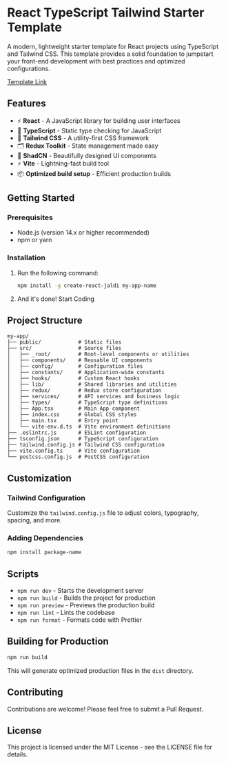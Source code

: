 # React TypeScript Tailwind Starter Template

A modern, lightweight starter template for React projects using TypeScript and Tailwind CSS. This template provides a solid foundation to jumpstart your front-end development with best practices and optimized configurations.

[Template Link](https://github.com/armaan-yadav/react-ts-tail-shadkit-template)

## Features

- ⚡️ **React** - A JavaScript library for building user interfaces
- 🔷 **TypeScript** - Static type checking for JavaScript
- 🎨 **Tailwind CSS** - A utility-first CSS framework
- 🗂 **Redux Toolkit** - State management made easy
- 🧩 **ShadCN** - Beautifully designed UI components
- ⚡ **Vite** - Lightning-fast build tool
- 📦 **Optimized build setup** - Efficient production builds

## Getting Started

### Prerequisites

- Node.js (version 14.x or higher recommended)
- npm or yarn

### Installation

1. Run the following command:

   ```bash
   npm install -g create-react-jaldi my-app-name
   ```

2. And it's done! Start Coding

## Project Structure

```
my-app/
├── public/            # Static files
├── src/               # Source files
│   ├── _root/         # Root-level components or utilities
│   ├── components/    # Reusable UI components
│   ├── config/        # Configuration files
│   ├── constants/     # Application-wide constants
│   ├── hooks/         # Custom React hooks
│   ├── lib/           # Shared libraries and utilities
│   ├── redux/         # Redux store configuration
│   ├── services/      # API services and business logic
│   ├── types/         # TypeScript type definitions
│   ├── App.tsx        # Main App component
│   ├── index.css      # Global CSS styles
│   ├── main.tsx       # Entry point
│   └── vite-env.d.ts  # Vite environment definitions
├── .eslintrc.js       # ESLint configuration
├── tsconfig.json      # TypeScript configuration
├── tailwind.config.js # Tailwind CSS configuration
├── vite.config.ts     # Vite configuration
└── postcss.config.js  # PostCSS configuration
```

## Customization

### Tailwind Configuration

Customize the `tailwind.config.js` file to adjust colors, typography, spacing, and more.

### Adding Dependencies

```bash
npm install package-name
```

## Scripts

- `npm run dev` - Starts the development server
- `npm run build` - Builds the project for production
- `npm run preview` - Previews the production build
- `npm run lint` - Lints the codebase
- `npm run format` - Formats code with Prettier

## Building for Production

```bash
npm run build
```

This will generate optimized production files in the `dist` directory.

## Contributing

Contributions are welcome! Please feel free to submit a Pull Request.

## License

This project is licensed under the MIT License - see the LICENSE file for details.
